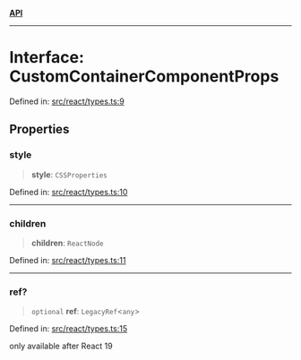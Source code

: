 [**API**](../../API.md)

***

# Interface: CustomContainerComponentProps

Defined in: [src/react/types.ts:9](https://github.com/inokawa/virtua/blob/7faa1c9626ffccb8cf89f6e34847fc072e89e4cf/src/react/types.ts#L9)

## Properties

### style

> **style**: `CSSProperties`

Defined in: [src/react/types.ts:10](https://github.com/inokawa/virtua/blob/7faa1c9626ffccb8cf89f6e34847fc072e89e4cf/src/react/types.ts#L10)

***

### children

> **children**: `ReactNode`

Defined in: [src/react/types.ts:11](https://github.com/inokawa/virtua/blob/7faa1c9626ffccb8cf89f6e34847fc072e89e4cf/src/react/types.ts#L11)

***

### ref?

> `optional` **ref**: `LegacyRef`\<`any`\>

Defined in: [src/react/types.ts:15](https://github.com/inokawa/virtua/blob/7faa1c9626ffccb8cf89f6e34847fc072e89e4cf/src/react/types.ts#L15)

only available after React 19
